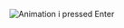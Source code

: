 ![Animation](https://github.com/IRMuhammadjon/CanculaTOR/assets/102463648/9059b6a3-aa1c-4d82-b199-5a1216f52ea5)
 i pressed Enter 
